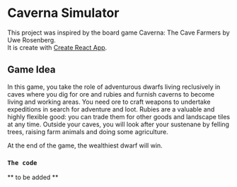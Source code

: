 # Caverna Simulator
This project was inspired by the board game Caverna: The Cave Farmers by Uwe Rosenberg.<br>
It is create with [Create React App](https://github.com/facebook/create-react-app).


## Game Idea
In this game, you take the role of adventurous dwarfs living reclusively in caves where you dig for ore and rubies and furnish caverns to become living and working areas. You need ore to craft weapons to undertake expeditions in search for adventure and loot. Rubies are a valuable and highly flexible good: you can trade them for other goods and landscape tiles at any time. Outside your caves, you will look after your sustenane by felling trees, raising farm animals and doing some agriculture.

At the end of the game, the wealthiest dwarf will win.

### `The code`
** to be added **
